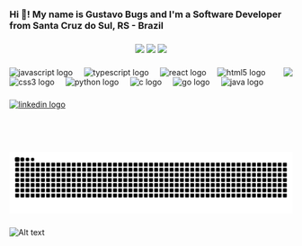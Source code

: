 <h3 align="left">Hi 👋! My name is Gustavo Bugs and I'm a Software Developer from Santa Cruz do Sul, RS - Brazil</h3>

###

<p align="center">
  <img src="https://github-readme-stats.vercel.app/api?username=gustavokbugs&show_icons=true&theme=tokyonight&count_private=true" />
  <img src="https://streak-stats.demolab.com/?user=gustavokbugs&theme=tokyonight&mode=weekly" />
  <img src="https://github-readme-stats.vercel.app/api/top-langs/?username=gustavokbugs&layout=compact&theme=tokyonight" />
</p>

###

<img align="right" height="150" src="https://media3.giphy.com/media/v1.Y2lkPTc5MGI3NjExbG1sbWV1YTl1aHJnNzl2cHRtenNiY253cGthMGI3dGd1cTR0bnJ2ZCZlcD12MV9pbnRlcm5hbF9naWZfYnlfaWQmY3Q9Zw/JqmupuTVZYaQX5s094/giphy.gif"  />

###

<div align="left">
  <img src="https://cdn.jsdelivr.net/gh/devicons/devicon/icons/javascript/javascript-original.svg" height="30" alt="javascript logo"  />
  <img width="12" />
  <img src="https://cdn.jsdelivr.net/gh/devicons/devicon/icons/typescript/typescript-original.svg" height="30" alt="typescript logo"  />
  <img width="12" />
  <img src="https://cdn.jsdelivr.net/gh/devicons/devicon/icons/react/react-original.svg" height="30" alt="react logo"  />
  <img width="12" />
  <img src="https://cdn.jsdelivr.net/gh/devicons/devicon/icons/html5/html5-original.svg" height="30" alt="html5 logo"  />
  <img width="12" />
  <img src="https://cdn.jsdelivr.net/gh/devicons/devicon/icons/css3/css3-original.svg" height="30" alt="css3 logo"  />
  <img width="12" />
  <img src="https://cdn.jsdelivr.net/gh/devicons/devicon/icons/python/python-original.svg" height="30" alt="python logo"  />
  <img width="12" />
  <img src="https://cdn.jsdelivr.net/gh/devicons/devicon/icons/c/c-original.svg" height="30" alt="c logo"  />
  <img width="12" />
  <img src="https://cdn.jsdelivr.net/gh/devicons/devicon/icons/go/go-original-wordmark.svg" height="30" alt="go logo"  />
  <img width="12" />
  <img src="https://cdn.jsdelivr.net/gh/devicons/devicon/icons/java/java-original.svg" height="30" alt="java logo"  />
</div>

###

<div align="left">
  <a href="https://www.linkedin.com/in/gustavo-kardauke-bugs-b3258b26b/" target="_blank">
    <img src="https://img.shields.io/static/v1?message=LinkedIn&logo=linkedin&label=&color=0077B5&logoColor=white&labelColor=&style=for-the-badge" height="35" alt="linkedin logo"  />
  </a>
</div>

###

<picture>
  <source media="(prefers-color-scheme: dark)" srcset="https://raw.githubusercontent.com/gustavokbugs/gustavokbugs/output/github-contribution-grid-snake-dark.svg">
  <source media="(prefers-color-scheme: light)" srcset="https://raw.githubusercontent.com/gustavokbugs/gustavokbugs/output/github-contribution-grid-snake.svg">
  <img alt="github contribution grid snake animation" src="https://raw.githubusercontent.com/gustavokbugs/gustavokbugs/output/github-contribution-grid-snake.svg">
</picture>

###

![Alt text](https://spotify-recently-played-readme.vercel.app/api?user=a46b0cl2zoznjw9c1ldtscr0c)
